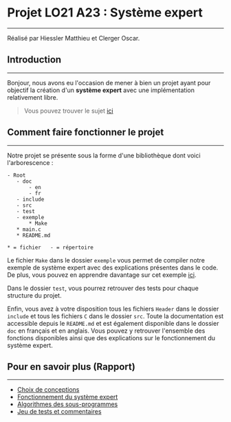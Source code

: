 # Projet LO21 A23 : Système expert

---

Réalisé par Hiessler Matthieu et Clerger Oscar.

## Introduction

---

Bonjour, nous avons eu l'occasion de mener à bien un projet ayant pour objectif la création d'un **système expert** avec une implémentation relativement libre.
> Vous pouvez trouver le sujet [ici](doc/Projet2023.pdf)


## Comment faire fonctionner le projet

---

Notre projet se présente sous la forme d'une bibliothèque dont voici l'arborescence :
 ````
- Root
    - doc
        - en
        - fr
    - include
    - src
    - test
    - exemple
        * Make
    * main.c
    * README.md

* = fichier   - = répertoire
````
Le fichier `Make` dans le dossier `exemple` vous permet de compiler notre exemple de système expert avec des explications présentes dans le code. De plus, vous pouvez en apprendre davantage sur cet exemple [ici](doc/fr/Test.md).

Dans le dossier `test`, vous pourrez retrouver des tests pour chaque structure du projet.

Enfin, vous avez à votre disposition tous les fichiers `Header` dans le dossier `include` et tous les fichiers `C` dans le dossier `src`. Toute la documentation est accessible depuis le `README.md` et est également disponible dans le dossier `doc` en français et en anglais. Vous pouvez y retrouver l'ensemble des fonctions disponibles ainsi que des explications sur le fonctionnement du système expert.


## Pour en savoir plus (**Rapport**)

---

* [Choix de conceptions](doc/fr/Conception.md)
* [Fonctionnement du système expert](doc/fr/Functioning.md)
* [Algorithmes des sous-programmes](doc/fr/Alogrithm.md)
* [Jeu de tests et commentaires](doc/fr/Test.md)

